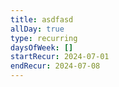 ```yaml
---
title: asdfasd
allDay: true
type: recurring
daysOfWeek: []
startRecur: 2024-07-01
endRecur: 2024-07-08
---
```

